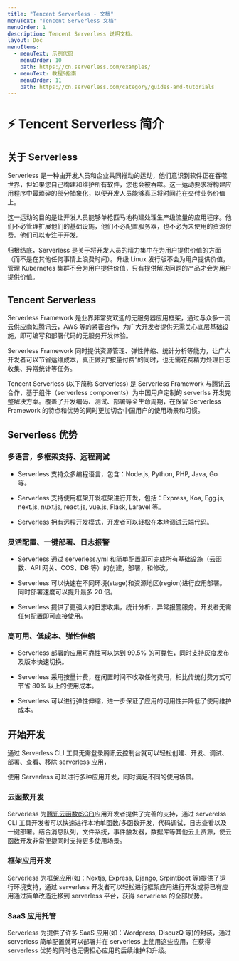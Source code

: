```yaml
---
title: "Tencent Serverless - 文档"
menuText: "Tencent Serverless 文档"
menuOrder: 1
description: Tencent Serverless 说明文档。
layout: Doc
menuItems:
  - menuText: 示例代码
    menuOrder: 10
    path: https://cn.serverless.com/examples/
  - menuText: 教程&指南
    menuOrder: 11
    path: https://cn.serverless.com/category/guides-and-tutorials
---
```


# ⚡️ Tencent Serverless 简介

## 关于 Serverless

Serverless 是一种由开发人员和企业共同推动的运动，他们意识到软件正在吞噬世界，但如果您自己构建和维护所有软件，您也会被吞噬。这一运动要求将构建应用程序中最琐碎的部分抽象化，以便开发人员能够真正将时间花在交付业务价值上。

这一运动的目的是让开发人员能够单枪匹马地构建处理生产级流量的应用程序。他们不必管理扩展他们的基础设施，他们不必配置服务器，也不必为未使用的资源付费。他们可以专注于开发。

归根结底，Serverless 是关于将开发人员的精力集中在为用户提供价值的方面（而不是在其他任何事情上浪费时间）。升级 Linux 发行版不会为用户提供价值，管理 Kubernetes 集群不会为用户提供价值，只有提供解决问题的产品才会为用户提供价值。

## Tencent Serverless

Serverless Framework 是业界非常受欢迎的无服务器应用框架，通过与众多一流云供应商如腾讯云，AWS 等的紧密合作，为广大开发者提供无需关心底层基础设施，即可编写和部署代码的无服务开发体验。

Serverless Framework 同时提供资源管理、弹性伸缩、统计分析等能力，让广大开发者可以节省运维成本，真正做到“按量付费”的同时，也无需花费精力处理日志收集、异常统计等任务。

Tencent Serverless (以下简称 Serverless) 是 Serverless Framework 与腾讯云合作，基于组件（serverless components）为中国用户定制的 serverlss 开发完整解决方案。覆盖了开发编码、测试、部署等全生命周期，在保留 Serverless Framework 的特点和优势的同时更加切合中国用户的使用场景和习惯。

## Serverless 优势

### 多语言，多框架支持、远程调试

- Serverless 支持众多编程语言，包含：Node.js, Python, PHP, Java, Go 等。

- Serverless 支持使用框架开发框架进行开发，包括：Express, Koa, Egg.js, next.js, nuxt.js, react.js, vue.js, Flask, Laravel 等。

- Serverless 拥有远程开发模式，开发者可以轻松在本地调试云端代码。

### 灵活配置、一键部署、日志报警

- Serverless 通过 serverless.yml 和简单配置即可完成所有基础设施（云函数、API 网关、COS、DB 等）的创建，部署，和修改。

- Serverless 可以快速在不同环境(stage)和资源地区(region)进行应用部署。同时部署速度可以提升最多 20 倍。

- Serverless 提供了更强大的日志收集，统计分析，异常报警服务。开发者无需任何配置即可直接使用。

### 高可用、低成本、弹性伸缩

- Serverless 部署的应用可靠性可以达到 99.5% 的可靠性，同时支持灰度发布及版本快速切换。

- Serverless 采用按量计费，在闲置时间不收取任何费用，相比传统付费方式可节省 80% 以上的使用成本。

- Serverless 可以进行弹性伸缩，进一步保证了应用的可用性并降低了使用维护成本。

## 开始开发

通过 Serverless CLI 工具无需登录腾讯云控制台就可以轻松创建、开发、调试、部署、查看、移除 serverless 应用，

使用 Serverless 可以进行多种应用开发，同时满足不同的使用场景。

### 云函数开发

Serverless 为[腾讯云函数(SCF)](https://cloud.tencent.com/product/scf)应用开发者提供了完善的支持，通过 serverelss CLI 工具开发者可以快速进行本地单函数/多函数开发，代码调试，日志查看以及一键部署。结合消息队列，文件系统，事件触发器，数据库等其他云上资源，使云函数开发非常便捷同时支持更多使用场景。

### 框架应用开发

Serverless 为框架应用(如：Nextjs, Express, Django, SrpintBoot 等)提供了运行环境支持，通过 serverless 开发者可以轻松进行框架应用进行开发或将已有应用通过简单改造迁移到 serverless 平台，获得 serverless 的全部优势。

### SaaS 应用托管

Serverless 为提供了许多 SaaS 应用(如：Wordpress, DiscuzQ 等)的封装，通过 serverless 简单配置就可以部署并在 serverless 上使用这些应用，在获得 serverless 优势的同时也无需担心应用的后续维护和升级。
